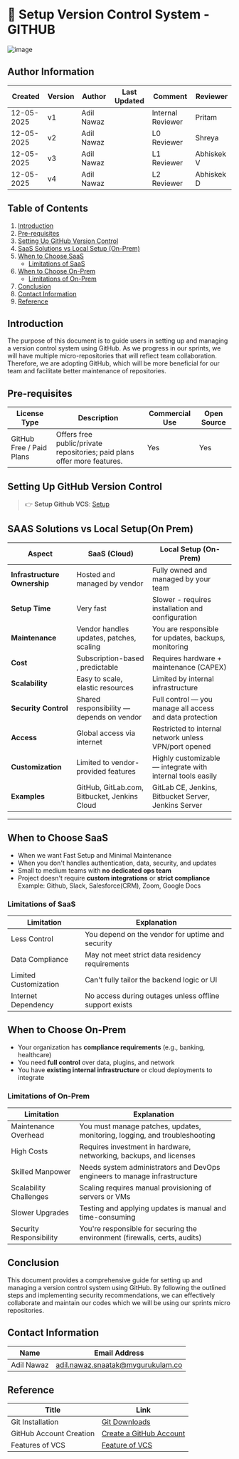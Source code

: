 # 🚀 Setup Version Control System - GITHUB

![image](https://github.com/user-attachments/assets/3a170719-a472-4a0c-8a38-1906e6bc461e)

##  **Author Information**
| Created     | Version | Author        | Last Updated       | Comment          | Reviewer         |
|-------------|---------|---------------|--------------------|------------------|------------------|
| 12-05-2025  | v1      | Adil Nawaz    |          | Internal Reviewer| Pritam        |
| 12-05-2025  | v2   | Adil Nawaz       |          | L0 Reviewer      | Shreya           |
| 12-05-2025  | v3    | Adil Nawaz      |          | L1 Reviewer      | Abhiskek V         |
| 12-05-2025  | v4    | Adil Nawaz      |          | L2 Reviewer      | Abhiskek D         |

## Table of Contents



1. [Introduction](#introduction)
2. [Pre-requisites](#pre-requisites)
3. [Setting Up GitHub Version Control](#setting-up-github-version-control)
4. [SaaS Solutions vs Local Setup (On-Prem)](#saas-solutions-vs-local-setupon-prem)
5. [When to Choose SaaS](#when-to-choose-saas)
   * [Limitations of SaaS](#limitations-of-saas)
6. [When to Choose On-Prem](#when-to-choose-on-prem)
   * [Limitations of On-Prem](#limitations-of-on-prem)
7. [Conclusion](#conclusion)
8. [Contact Information](#contact-information)
9. [Reference](#reference)



## Introduction

The purpose of this document is to guide users in setting up and managing a version control system using GitHub. As we progress in our sprints, we will have multiple micro-repositories that will reflect team collaboration. Therefore, we are adopting GitHub, which will be more beneficial for our team and facilitate better maintenance of repositories.

## Pre-requisites

| License Type        | Description                                             | Commercial Use | Open Source |
|---------------------|---------------------------------------------------------|----------------|-------------|
| GitHub Free / Paid Plans | Offers free public/private repositories; paid plans offer more features. | Yes            | Yes         |


## Setting Up GitHub Version Control

> 👉 **Setup Github VCS**: [Setup](https://github.com/snaatak-Downtime-Crew/Documentation/blob/SCRUMS-96-YUVRAJ/vcs_design%20+%20poc/features%20of%20vcs/detail%20document/README.md)


## SAAS Solutions vs Local Setup(On Prem)


| **Aspect**                   | **SaaS (Cloud)**                                             | **Local Setup (On-Prem)**                                  |
| ---------------------------- | ------------------------------------------------------------ | ---------------------------------------------------------- |
| **Infrastructure Ownership** | Hosted and managed by vendor                                 | Fully owned and managed by your team                       |
| **Setup Time**               | Very fast                                 | Slower - requires installation and configuration           |
| **Maintenance**              | Vendor handles updates, patches, scaling                     | You are responsible for updates, backups, monitoring       |
| **Cost**                     | Subscription-based , predictable                       | Requires hardware + maintenance (CAPEX)                    |
| **Scalability**              | Easy to scale, elastic resources                             | Limited by internal infrastructure                         |
| **Security Control**         | Shared responsibility — depends on vendor                    | Full control — you manage all access and data protection   |
| **Access**                   | Global access via internet                                   | Restricted to internal network unless VPN/port opened      |
| **Customization**            | Limited to vendor-provided features                          | Highly customizable — integrate with internal tools easily |
| **Examples**                 | GitHub, GitLab.com, Bitbucket, Jenkins Cloud                 | GitLab CE, Jenkins, Bitbucket Server, Jenkins Server         |

---

##  **When to Choose SaaS**

* When we want Fast Setup and Minimal Maintenance
* When you don't handles authentication, data, security, and updates
* Small to medium teams with **no dedicated ops team**
* Project doesn't require **custom integrations** or **strict compliance**
  Example: Github, Slack, Salesforce(CRM), Zoom, Google Docs

### Limitations of SaaS

| Limitation               | Explanation                                            |
| ------------------------ | ------------------------------------------------------ |
|  Less Control          | You depend on the vendor for uptime and security       |
|  Data Compliance       | May not meet strict data residency requirements        |
|  Limited Customization | Can't fully tailor the backend logic or UI             |
|  Internet Dependency   | No access during outages unless offline support exists |


##  **When to Choose On-Prem**

* Your organization has **compliance requirements** (e.g., banking, healthcare)
* You need **full control** over data, plugins, and network
* You have **existing internal infrastructure** or cloud deployments to integrate

### Limitations of On-Prem

| Limitation                 | Explanation                                                                      |
| -------------------------- | -------------------------------------------------------------------------------- |
|  Maintenance Overhead   | You must manage patches, updates, monitoring, logging, and troubleshooting       |
|  High Costs      | Requires investment in hardware, networking, backups, and licenses               |
|  Skilled Manpower     | Needs system administrators and DevOps engineers to manage infrastructure        |
|  Scalability Challenges  | Scaling requires manual provisioning of servers or VMs                           |
|  Slower Upgrades         | Testing and applying updates is manual and time-consuming                        |
|  Security Responsibility | You're responsible for securing the environment (firewalls, certs, audits)       |



##   Conclusion
This document provides a comprehensive guide for setting up and managing a version control system using GitHub. By following the outlined steps and implementing security recommendations, we can effectively collaborate and maintain our codes which we will be using our sprints micro repositories.

## Contact Information


| Name         | Email Address                                 |
|--------------|-----------------------------------------------|
| Adil Nawaz | adil.nawaz.snaatak@mygurukulam.co           |

##  Reference

| Title                                 | Link                                                                                           |
|---------------------------------------|------------------------------------------------------------------------------------------------|
| Git Installation                      | [Git Downloads](https://git-scm.com/downloads)                                              |
| GitHub Account Creation               | [Create a GitHub Account](https://github.com/join)   |
| Features of VCS                       | [Feature of VCS](https://github.com/mygurukulam-p10/Documention/blob/main/VCS%20Design%20%2B%20POC/Features%20of%20VCS/POC%20to%20setup%20recommeded%20VCS%20as%20per%20conclusion%20doc/README.md) |

